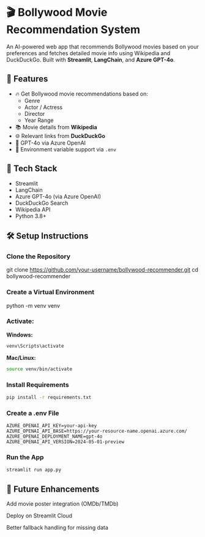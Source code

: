 # 🎬 Bollywood Movie Recommendation System

An AI-powered web app that recommends Bollywood movies based on your preferences and fetches detailed movie info using Wikipedia and DuckDuckGo. Built with **Streamlit**, **LangChain**, and **Azure GPT-4o**.


## 🚀 Features

- 🔥 Get Bollywood movie recommendations based on:
  - Genre
  - Actor / Actress
  - Director
  - Year Range
- 📚 Movie details from **Wikipedia**
- 🌐 Relevant links from **DuckDuckGo**
- 🧠 GPT-4o via Azure OpenAI
- 🔐 Environment variable support via `.env`


## 🧰 Tech Stack

- Streamlit
- LangChain
- Azure GPT-4o (via Azure OpenAI)
- DuckDuckGo Search
- Wikipedia API
- Python 3.8+


## 🛠️ Setup Instructions

### Clone the Repository

git clone https://github.com/your-username/bollywood-recommender.git
cd bollywood-recommender

### Create a Virtual Environment

python -m venv venv

### Activate:
**Windows:**
```bash
venv\Scripts\activate
```
**Mac/Linux:**
```bash
source venv/bin/activate
```
### Install Requirements
```bash
pip install -r requirements.txt
```
###  Create a .env File
```
AZURE_OPENAI_API_KEY=your-api-key
AZURE_OPENAI_API_BASE=https://your-resource-name.openai.azure.com/
AZURE_OPENAI_DEPLOYMENT_NAME=gpt-4o
AZURE_OPENAI_API_VERSION=2024-05-01-preview
```
### Run the App
```bash
streamlit run app.py
```

## 🚧 Future Enhancements

 Add movie poster integration (OMDb/TMDb)

 Deploy on Streamlit Cloud

 Better fallback handling for missing data

